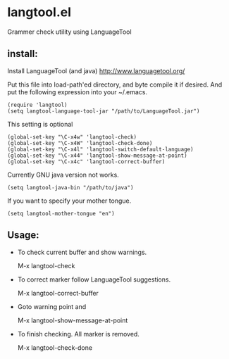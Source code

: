 # langtool.el

Grammer check utility using LanguageTool

## install:

Install LanguageTool (and java)
http://www.languagetool.org/

Put this file into load-path'ed directory, and byte compile it if
desired. And put the following expression into your ~/.emacs.

    (require 'langtool)
    (setq langtool-language-tool-jar "/path/to/LanguageTool.jar")

This setting is optional

    (global-set-key "\C-x4w" 'langtool-check)
    (global-set-key "\C-x4W" 'langtool-check-done)
    (global-set-key "\C-x4l" 'langtool-switch-default-language)
    (global-set-key "\C-x44" 'langtool-show-message-at-point)
    (global-set-key "\C-x4c" 'langtool-correct-buffer)

Currently GNU java version not works.

    (setq langtool-java-bin "/path/to/java")

If you want to specify your mother tongue.

    (setq langtool-mother-tongue "en")

## Usage:

* To check current buffer and show warnings.

    M-x langtool-check

* To correct marker follow LanguageTool suggestions.

    M-x langtool-correct-buffer

* Goto warning point and

    M-x langtool-show-message-at-point

* To finish checking. All marker is removed.

    M-x langtool-check-done
